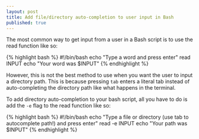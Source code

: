 ```yaml
---
layout: post
title: Add file/directory auto-completion to user input in Bash
published: true
---
```


The most common way to get input from a user in a Bash script is to use the read function like so:

{% highlight bash %}
#!/bin/bash
echo "Type a word and press enter"
read INPUT
echo "Your word was $INPUT"
{% endhighlight  %}

However, this is not the best method to use when you want the user to input a directory path.
This is because pressing `tab` enters a literal tab instead of auto-completing the directory path
like what happens in the terminal.

To add directory auto-completion to your bash script, all you have to do is add the `-e` flag to the
read function like so:

{% highlight bash %}
#!/bin/bash
echo "Type a file or directory (use tab to autocomplete path!) and press enter"
read -e  INPUT
echo "Your path was $INPUT"
{% endhighlight  %}
